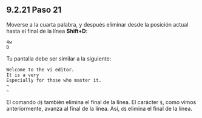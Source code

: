 ## 9.2.21 Paso 21
Moverse a la cuarta palabra, y después eliminar desde la posición actual hasta el final de la línea __Shift+D__:

	4w
	D

Tu pantalla debe ser similar a la siguiente:
```
Welcome to the vi editor.                                                     
It is a very                                        
Especially for those who master it.
~                                                                          
~ 
```

El comando `d$` también elimina el final de la línea. El carácter `$`, como vimos anteriormente, avanza al final de la línea. Así, `d$` elimina el final de la línea.

